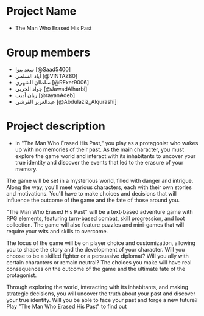 # Project Name

- The Man Who Erased His Past

# Group members

- سعد بتوا [@Saad5400]
- أياد السلمي [@VINTAZ80]
- سلطان الشهري [@RExer9006]
- جواد الحربي [@JawadAlharbi]
- ريان أديب [@rayanAdeb]
- عبدالعزيز القرشي [@Abdulaziz_Alqurashi]

# Project description 

- In "The Man Who Erased His Past," you play as a protagonist who wakes up with no
memories of their past. As the main character, you must explore the game world and interact with
its inhabitants to uncover your true identity and discover the events that led to the erasure of your
memory.

The game will be set in a mysterious world, filled with danger and intrigue. Along the way, you'll
meet various characters, each with their own stories and motivations. You'll have to make choices
and decisions that will influence the outcome of the game and the fate of those around you.

"The Man Who Erased His Past" will be a text-based adventure game with RPG elements, featuring
turn-based combat, skill progression, and loot collection. The game will also feature puzzles and
mini-games that will require your wits and skills to overcome.

The focus of the game will be on player choice and customization, allowing you to shape the story
and the development of your character. Will you choose to be a skilled fighter or a persuasive
diplomat? Will you ally with certain characters or remain neutral? The choices you make will have
real consequences on the outcome of the game and the ultimate fate of the protagonist.

Through exploring the world, interacting with its inhabitants, and making strategic decisions, you
will uncover the truth about your past and discover your true identity. Will you be able to face your
past and forge a new future? Play "The Man Who Erased His Past" to find out
